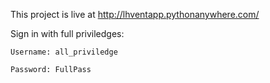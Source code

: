This project is live at http://lhventapp.pythonanywhere.com/

Sign in with full priviledges:

    Username: all_priviledge

    Password: FullPass
